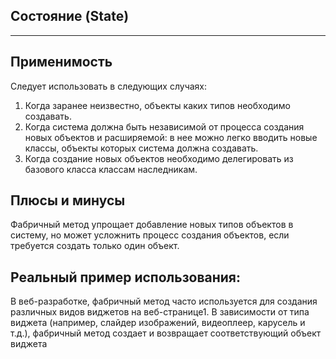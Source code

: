
## Состояние (State)
___

## Применимость

Следует использовать в следующих случаях:
1. Когда заранее неизвестно, объекты каких типов необходимо создавать.
2. Когда система должна быть независимой от процесса создания новых объектов и расширяемой: в нее можно легко вводить новые классы, объекты которых система должна создавать.
3. Когда создание новых объектов необходимо делегировать из базового класса классам наследникам.

## Плюсы и минусы

Фабричный метод упрощает добавление новых типов объектов в систему, но может усложнить процесс создания объектов, если требуется создать только один объект.

## Реальный пример использования:

В веб-разработке, фабричный метод часто используется для создания различных видов виджетов на веб-странице1. В зависимости от типа виджета (например, слайдер изображений, видеоплеер, карусель и т.д.), фабричный метод создает и возвращает соответствующий объект виджета